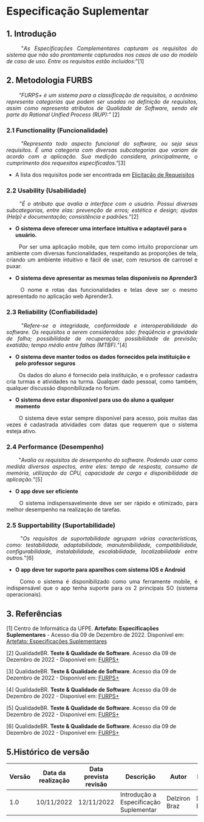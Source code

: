 # Especificação Suplementar

## 1. Introdução
<p align="justify"> &emsp;&emsp;
    "<i>As Especificações Complementares capturam os requisitos do sistema que não são prontamente capturados nos casos de uso do modelo de caso de uso. Entre os requisitos estão incluídos:</i>"[1]
</p>

## 2. Metodologia FURBS

<p align="justify"> &emsp;&emsp;
    <i>"FURPS+ é um sistema para a classificação de requisitos, o acrônimo representa categorias que podem ser usadas na definição de requisitos, assim como representa atributos de Qualidade de Software, sendo ele parte do Rational Unified Process (RUP):"</i> [2]
</p>

### 2.1 Functionality (Funcionalidade)

<p align="justify"> &emsp;&emsp;
    <i>"Representa todo aspecto funcional do software, ou seja seus requisitos. É uma categoria com diversas subcategorias que variam de acordo com a aplicação. Sua medição considera, principalmente, o cumprimento dos requesitos especificados."</i>[3]
</p>

* A lista dos requisitos pode ser encontrada em [Elicitação de Requeisitos](../Elicitacao/elicitacao_de_requisitos.md)

### 2.2 Usability (Usabilidade)

<p align="justify"> &emsp;&emsp;
    "<i>É o atributo que avalia a interface com o usuário. Possui diversas subcategorias, entre elas: prevenção de erros; estética e design; ajudas (Help) e documentação; consistência e padrões.</i>"[2]
</p>

* **O sistema deve oferecer uma interface intuitiva e adaptavél para o usuário.**

<p align="justify"> &emsp;&emsp;
    Por ser uma aplicação mobile, que tem como intuito proporcionar um ambiente com diversas funcionalidades, respeitando as proporções de tela, criando um ambiente intuitivo e fácil de usar, com resursos de carrosel e puxar.
</p>

* **O sistema deve apresentar as mesmas telas disponíveis no Aprender3**

<p align="justify"> &emsp;&emsp;
    O nome e rotas das funcionalidades e telas deve ser o mesmo apresentado no aplicação web Aprender3.
</p>

### 2.3 Reliability (Confiabilidade)

<p align="justify"> &emsp;&emsp;
    "<i>Refere-se a integridade, conformidade e interoperabilidade do software. Os requisitos a serem considerados são: freqüência e gravidade de falha; possibilidade de recuperação; possibilidade de previsão; exatidão; tempo médio entre falhas (MTBF).</i>"[4]
</p>

* **O sistema deve manter todos os dados fornecidos pela instituição e pelo professor seguros**

<p align="justify"> &emsp;&emsp;
    Os dados do aluno é fornecido pela instituição, e o professor cadastra cria turmas e atividades na turma. Qualquer dado pessoal, como também, qualquer discussão disponibilizada no forúm.
</p>

 * **O sistema deve estar disponível para uso do aluno a qualquer momento**

<p align="justify"> &emsp;&emsp;
    O sistema deve estar sempre disponível para acesso, pois muitas das vezes é cadastrada atividades com datas que requerem que o sistema esteja ativo.
</p>

### 2.4 Performance (Desempenho)

<p p align="justify"> &emsp;&emsp;
    "<i>Avalia os requisitos de desempenho do software. Podendo usar como medida diversos aspectos, entre eles: tempo de resposta, consumo de memória, utilização da CPU, capacidade de carga e disponibilidade da aplicação.</i>"[5]
</p>

* **O app deve ser eficiente**

<p align="justify"> &emsp;&emsp;
    O sistema indispensavelmente deve ser ser rápido e otimizado, para melhor desempenho na realização de tarefas.
</p>

### 2.5 Supportability (Suportabilidade)

<p align="justify"> &emsp;&emsp;
    "<i>Os requisitos de suportabilidade agrupam várias características, como: testabilidade, adaptabilidade, manutenibilidade, compatibilidade, configurabilidade, instalabilidade, escalabilidade, localizabilidade entre outros.</i>"[6]
</p>

* **O app deve ter suporte para aparelhos com sistema IOS e Android**

<p align="justify"> &emsp;&emsp;
    Como o sistema é disponibilizado como uma ferramente mobile, é indispensável que o app tenha suporte para os 2 principais SO (sistema operacionais).
</p>

## 3. Referências
[1] Centro de Informática da UFPE. **Artefato: Especificações Suplementares** - Acesso dia 09 de Dezembro de 2022. Disponível em: [Artefato: Especificações Suplementares](https://www.cin.ufpe.br/~gta/rup-vc/core.base_rup/workproducts/rup_supplementary_specification_F5ACAA22.html#:~:text=Artefato%3A%20Especifica%C3%A7%C3%B5es%20Suplementares&text=Esse%20artefato%20captura%20os%20requisitos,especifica%C3%A7%C3%B5es%20de%20casos%20de%20uso.)

[2] QualidadeBR. **Teste & Qualidade de Software**. Acesso dia 09 de Dezembro de 2022 - Disponível em: [FURPS+](https://qualidadebr.wordpress.com/2008/07/10/furps/)

[3] QualidadeBR. **Teste & Qualidade de Software**. Acesso dia 09 de Dezembro de 2022 - Disponível em: [FURPS+](https://qualidadebr.wordpress.com/2008/07/10/furps/)

[4] QualidadeBR. **Teste & Qualidade de Software**. Acesso dia 09 de Dezembro de 2022 - Disponível em: [FURPS+](https://qualidadebr.wordpress.com/2008/07/10/furps/)

[5] QualidadeBR. **Teste & Qualidade de Software**. Acesso dia 09 de Dezembro de 2022 - Disponível em: [FURPS+](https://qualidadebr.wordpress.com/2008/07/10/furps/)

[6] QualidadeBR. **Teste & Qualidade de Software**. Acesso dia 09 de Dezembro de 2022 - Disponível em: [FURPS+](https://qualidadebr.wordpress.com/2008/07/10/furps/)

## 5.Histórico de versão

| Versão | Data da realização | Data prevista revisão | Descrição | Autor | Revisor |
|--------|------|------|-----------|-------|---------|
| 1.0    | 10/11/2022 | 12/11/2022 | Introdução a Especificação Suplementar | Delziron Braz | Delziron Braz |